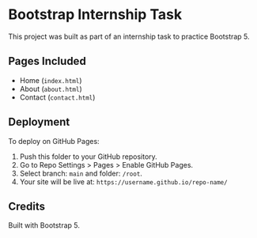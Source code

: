 
# Bootstrap Internship Task

This project was built as part of an internship task to practice Bootstrap 5.

## Pages Included
- Home (`index.html`)
- About (`about.html`)
- Contact (`contact.html`)

## Deployment
To deploy on GitHub Pages:
1. Push this folder to your GitHub repository.
2. Go to Repo Settings > Pages > Enable GitHub Pages.
3. Select branch: `main` and folder: `/root`.
4. Your site will be live at: `https://username.github.io/repo-name/`

## Credits
Built with Bootstrap 5.

